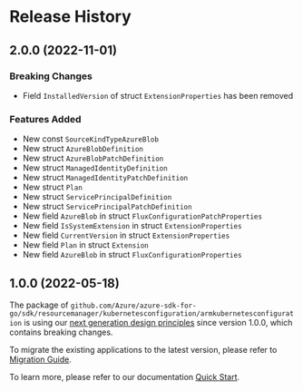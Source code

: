 # Release History

## 2.0.0 (2022-11-01)
### Breaking Changes

- Field `InstalledVersion` of struct `ExtensionProperties` has been removed

### Features Added

- New const `SourceKindTypeAzureBlob`
- New struct `AzureBlobDefinition`
- New struct `AzureBlobPatchDefinition`
- New struct `ManagedIdentityDefinition`
- New struct `ManagedIdentityPatchDefinition`
- New struct `Plan`
- New struct `ServicePrincipalDefinition`
- New struct `ServicePrincipalPatchDefinition`
- New field `AzureBlob` in struct `FluxConfigurationPatchProperties`
- New field `IsSystemExtension` in struct `ExtensionProperties`
- New field `CurrentVersion` in struct `ExtensionProperties`
- New field `Plan` in struct `Extension`
- New field `AzureBlob` in struct `FluxConfigurationProperties`


## 1.0.0 (2022-05-18)

The package of `github.com/Azure/azure-sdk-for-go/sdk/resourcemanager/kubernetesconfiguration/armkubernetesconfiguration` is using our [next generation design principles](https://azure.github.io/azure-sdk/general_introduction.html) since version 1.0.0, which contains breaking changes.

To migrate the existing applications to the latest version, please refer to [Migration Guide](https://aka.ms/azsdk/go/mgmt/migration).

To learn more, please refer to our documentation [Quick Start](https://aka.ms/azsdk/go/mgmt).